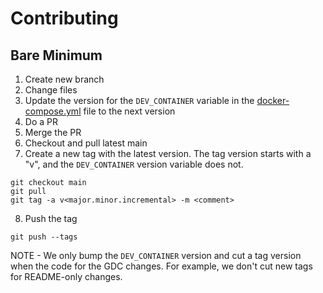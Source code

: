 # Contributing

## Bare Minimum
1. Create new branch
2. Change files
3. Update the version for the `DEV_CONTAINER` variable in the [docker-compose.yml](../docker-compose.yml) file to the next version
4. Do a PR
5. Merge the PR
6. Checkout and pull latest main
7. Create a new tag with the latest version.
The tag version starts with a "v", and the `DEV_CONTAINER` version variable does not.
```shell
git checkout main
git pull
git tag -a v<major.minor.incremental> -m <comment>
```
8. Push the tag
```shell
git push --tags
```

NOTE - We only bump the `DEV_CONTAINER` version and cut a tag 
version when the code for the GDC changes. For example, we don't cut new tags for README-only changes.

